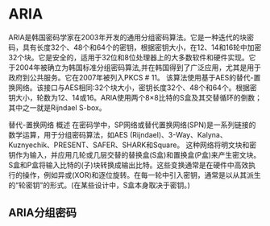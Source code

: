 # ARIA

​        ARIA是韩国密码学家在2003年开发的通用分组密码算法。它是一种迭代的块密码，具有长度32个、48个和64个的密钥，根据密钥大小，在12、14和16轮中加密32个块。它是安全的，适用于32位和8位处理器上的大多数软件和硬件实现。它于2004年被确立为韩国标准分组密码算法,并在韩国得到了广泛应用，尤其是用于政府到公共服务。它在2007年被列入PKCS # 11。
​        该算法使用基于AES的替代-置换网络。该接口与AES相同:32个块大小，密钥长度32个、48个和64个。根据密钥大小，轮数为12、14或16。ARIA使用两个8×8比特的S盒及其交替循环的倒数；其中之一就是Rijndael S-box。

替代-置换网络 概述
      在密码学中，SP网络或替代置换网络(SPN)是一系列链接的数学运算，用于分组密码算法，如AES (Rijndael)、3-Way、Kalyna、Kuznyechik、PRESENT、SAFER、SHARK和Square。
       这种网络将明文块和密钥作为输入，并应用几轮或几层交替的替换盒(S盒)和置换盒(P盒)来产生密文块。S盒和P盒将输入比特的(子)块转换成输出比特。这些变换通常是在硬件中高效执行的操作，例如异或(XOR)和逐位旋转。在每一轮中引入密钥，通常是以从其派生的“轮密钥”的形式。(在某些设计中，S盒本身取决于密钥。)

## ARIA分组密码


